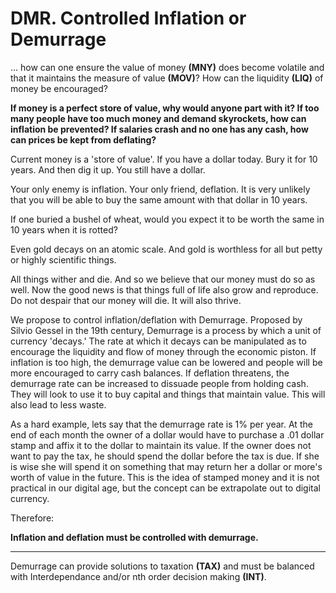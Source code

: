 # DMR. Controlled Inflation or Demurrage



... how can one ensure the value of money **(MNY)** does become volatile and that it maintains the measure of value **(MOV)**? How can the liquidity **(LIQ)** of money be encouraged?

**If money is a perfect store of value, why would anyone part with it? If too many people have too much money and demand skyrockets, how can inflation be prevented? If salaries crash and no one has any cash, how can prices be kept from deflating?**

Current money is a 'store of value'.  If you have a dollar today.  Bury it for 10 years. And then dig it up. You still have a dollar.

Your only enemy is inflation. Your only friend, deflation.  It is very unlikely that you will be able to buy the same amount with that dollar in 10 years.

If one buried a bushel of wheat, would you expect it to be worth the same in 10 years when it is rotted?

Even gold decays on an atomic scale. And gold is worthless for all but petty or highly scientific things.

All things wither and die.  And so we believe that our money must do so as well.  Now the good news is that things full of life also grow and reproduce.  Do not despair that our money will die.  It will also thrive.

We propose to control inflation/deflation with Demurrage.  Proposed by Silvio Gessel in the 19th century, Demurrage is a process by which a unit of currency 'decays.'  The rate at which it decays can be manipulated as to encourage the liquidity and flow of money through the economic piston.  If inflation is too high, the demurrage value can be lowered and people will be more encouraged to carry cash balances.  If deflation threatens, the demurrage rate can be increased to dissuade people from holding cash.  They will look to use it to buy capital and things that maintain value.  This will also lead to less waste.

As a hard example, lets say that the demurrage rate is 1% per year.  At the end of each month the owner of a dollar would have to purchase a .01 dollar stamp and affix it to the dollar to maintain its value.  If the owner does not want to pay the tax, he should spend the dollar before the tax is due. If she is wise she will spend it on something that may return her a dollar or more's worth of value in the future.  This is the idea of stamped money and it is not practical in our digital age, but the concept can be extrapolate out to digital currency.

Therefore:

**Inflation and deflation must be controlled with demurrage.**

----------

Demurrage can provide solutions to taxation **(TAX)** and must be balanced with Interdependance and/or nth order decision making **(INT)**.




